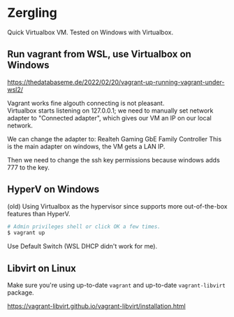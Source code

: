 # Zergling
Quick Virtualbox VM. Tested on Windows with Virtualbox.   

## Run vagrant from WSL, use Virtualbox on Windows
https://thedatabaseme.de/2022/02/20/vagrant-up-running-vagrant-under-wsl2/

Vagrant works fine algouth connecting is not pleasant.   
Virtualbox starts listening on 127.0.0.1; we need to manually set network 
adapter to "Connected adapter", which gives our VM an IP on our local network.   

We can change the adapter to:
Realteh Gaming GbE Family Controller
This is the main adapter on windows, the VM gets a LAN IP.   

Then we need to change the ssh key permissions because windows adds 777 to the 
key.   

## HyperV on Windows
(old)
Using Virtualbox as the hypervisor since supports more out-of-the-box features than HyperV.

```ps1
# Admin privileges shell or click OK a few times.
$ vagrant up
```
Use Default Switch (WSL DHCP didn't work for me).

## Libvirt on Linux
Make sure you're using up-to-date `vagrant` and 
up-to-date `vagrant-libvirt` package.   

https://vagrant-libvirt.github.io/vagrant-libvirt/installation.html



